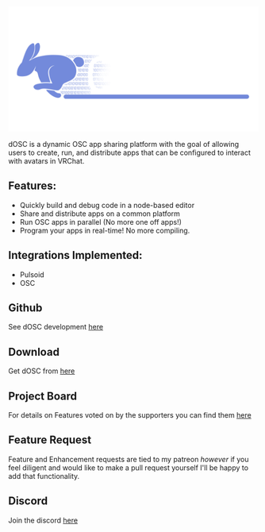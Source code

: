 ![Logo](./documentation/resources/dOSC-Logo-transparent.png)

dOSC is a dynamic OSC app sharing platform with the goal of allowing users to create, run, and distribute apps that can be configured to interact with avatars in VRChat.

## Features:

- Quickly build and debug code in a node-based editor
- Share and distribute apps on a common platform
- Run OSC apps in parallel (No more one off apps!)
- Program your apps in real-time! No more compiling.

## Integrations Implemented:
- Pulsoid
- OSC

## Github 
See dOSC development [here](https://github.com/Duinrahaic/dOSC/)

## Download 
Get dOSC from [here](https://github.com/Duinrahaic/dOSC/releases)

## Project Board
For details on Features voted on by the supporters you can find them [here](https://github.com/users/Duinrahaic/projects/1)

## Feature Request 
Feature and Enhancement requests are tied to my patreon *however* if you feel diligent and would like to make a pull request yourself I'll be happy to add that functionality.

## Discord
Join the discord [here](https://discord.gg/aZQfy6H9fA)
